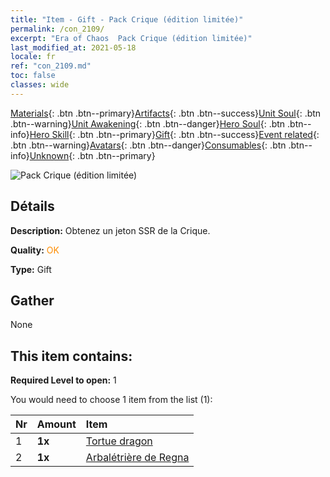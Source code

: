 ```yaml
---
title: "Item - Gift - Pack Crique (édition limitée)"
permalink: /con_2109/
excerpt: "Era of Chaos  Pack Crique (édition limitée)"
last_modified_at: 2021-05-18
locale: fr
ref: "con_2109.md"
toc: false
classes: wide
---
```

 [Materials](/ItemsFR/){: .btn .btn--primary}[Artifacts](/ItemsFR/Artifacts/){: .btn .btn--success}[Unit Soul](/ItemsFR/UnitSoul/){: .btn .btn--warning}[Unit Awakening](/ItemsFR/UnitAwakening/){: .btn .btn--danger}[Hero Soul](/ItemsFR/HeroSoul/){: .btn .btn--info}[Hero Skill](/ItemsFR/HeroSkill/){: .btn .btn--primary}[Gift](/ItemsFR/Gift/){: .btn .btn--success}[Event related](/ItemsFR/Events/){: .btn .btn--warning}[Avatars](/ItemsFR/Avatars/){: .btn .btn--danger}[Consumables](/ItemsFR/Consumables/){: .btn .btn--info}[Unknown](/ItemsFR/Unknown/){: .btn .btn--primary}

 ![Pack Crique (édition limitée)](/images/t/i_994010.png)

## Détails
 **Description:** Obtenez un jeton SSR de la Crique.

 **Quality:** <span style="color: #FF8C00">OK</span>

 **Type:** Gift

## Gather

  None

## This item contains:

 **Required Level to open:** 1

 You would need to choose 1 item from the list (1):

  | Nr | Amount |     Item    |
  |:---|:-------|:------------|
  | 1 |  **1x** | [Tortue dragon](/ItemsFR/unt_278/) |  | 
  | 2 |  **1x** | [Arbalétrière de Regna](/ItemsFR/unt_274/) |  | 
